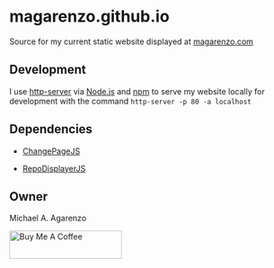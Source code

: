 # magarenzo.github.io

Source for my current static website displayed at [magarenzo.com](https://magarenzo.com)

## Development

I use [http-server](https://www.npmjs.com/package/http-server) via [Node.js](https://nodejs.org/en/) and [npm](https://www.npmjs.com/) to serve my website locally for development with the command `http-server -p 80 -a localhost`

## Dependencies

* [ChangePageJS](https://github.com/magarenzo/ChangePageJS)

* [RepoDisplayerJS](https://github.com/magarenzo/RepoDisplayerJS)

## Owner

Michael A. Agarenzo

<a href="https://www.buymeacoffee.com/magarenzo" target="_blank"><img src="https://magarenzo.com/images/icon-buy-me-a-coffee.webp" alt="Buy Me A Coffee" width="200" height="50"></a>
